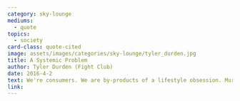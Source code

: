 ```yaml
---
category: sky-lounge
mediums:
  - quote
topics:
  - society
card-class: quote-cited
image: assets/images/categories/sky-lounge/tyler_durden.jpg
title: A Systemic Problem
author: Tyler Durden (Fight Club)
date: 2016-4-2
text: We're consumers. We are by-products of a lifestyle obsession. Murder, crime, poverty, these things don't concern me. What concerns me are celebrity magazines, television with 500 channels, some guy's name on my underwear. Rogaine, Viagra, Olestra.
link:
---
```

